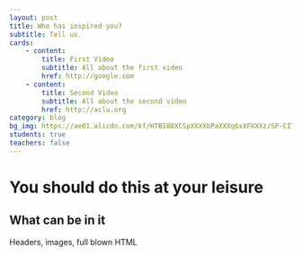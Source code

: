 ```yaml
---
layout: post
title: Who has inspired you?
subtitle: Tell us.
cards:
    - content:
        title: First Video
        subtitle: All about the first video
        href: http://google.com
    - content:
        title: Second Video
        subtitle: All about the second video
        href: http://aclu.org
category: blog
bg_img: https://ae01.alicdn.com/kf/HTB188XCSpXXXXbPaXXXq6xXFXXXz/SP-CITY-New-Colored-Ball-Cute-Socks-Women-Fashion-Winter-Warm-Short-Socks-Japan-Style-Popular.jpg_640x640.jpgÍ
students: true
teachers: false
---
```


You should do this at your leisure
==================================

## What can be in it

Headers, images, full blown HTML

